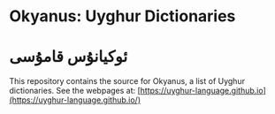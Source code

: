 
# Okyanus: Uyghur Dictionaries
# ئوكيانۇس قامۇسى


This repository contains the source for Okyanus, a list of Uyghur dictionaries. See the webpages at:
[https://uyghur-language.github.io](https://uyghur-language.github.io/)

